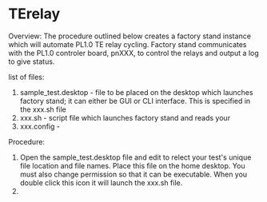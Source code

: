 # TErelay

Overview: The procedure outlined below creates a factory stand instance which will automate PL1.0 TE relay cycling.  Factory stand communicates with the PL1.0 controler board, pnXXX, to control the relays and output a log to give status.  

list of files:
1.  sample_test.desktop - file to be placed on the desktop which launches factory stand; it can either be GUI or CLI interface.  This is specified in the xxx.sh file
2.  xxx.sh - script file which launches factory stand and reads your 
3.  xxx.config - 

Procedure: 
1.  Open the sample_test.desktop file and edit to relect your test's unique file location and file names.  Place this file on the home desktop.  You must also change permission so that it can be executable.  When you double click this icon it will launch the xxx.sh file.
2.  
